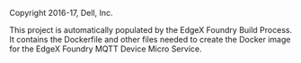 Copyright 2016-17, Dell, Inc.

This project is automatically populated by the EdgeX Foundry Build Process. It contains the Dockerfile and other files needed to create the Docker image for the EdgeX Foundry MQTT Device Micro Service.
